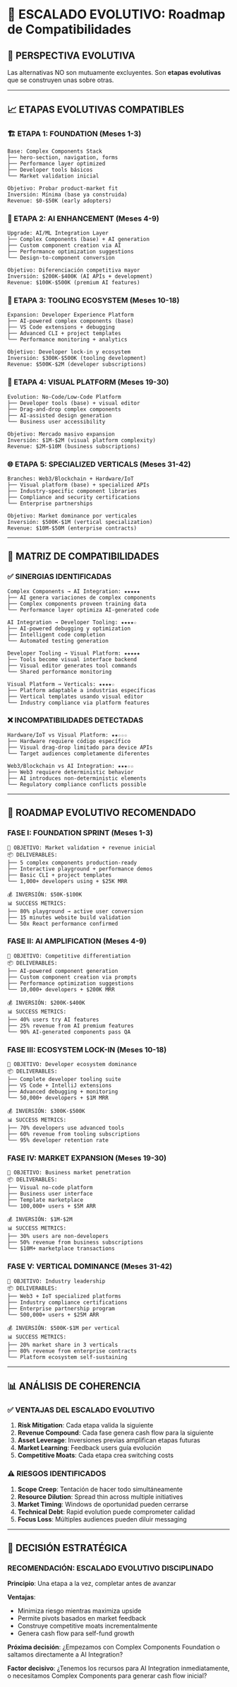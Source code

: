 # 🧬 ESCALADO EVOLUTIVO: Roadmap de Compatibilidades

## 🎯 **PERSPECTIVA EVOLUTIVA**

Las alternativas NO son mutuamente excluyentes. Son **etapas evolutivas** que se construyen unas sobre otras.

---

## 📈 **ETAPAS EVOLUTIVAS COMPATIBLES**

### **🏗️ ETAPA 1: FOUNDATION (Meses 1-3)**
```
Base: Complex Components Stack
├── hero-section, navigation, forms
├── Performance layer optimized
├── Developer tools básicos
└── Market validation inicial

Objetivo: Probar product-market fit
Inversión: Mínima (base ya construida)
Revenue: $0-$50K (early adopters)
```

### **🤖 ETAPA 2: AI ENHANCEMENT (Meses 4-9)**
```
Upgrade: AI/ML Integration Layer
├── Complex Components (base) + AI generation
├── Custom component creation via AI
├── Performance optimization suggestions
└── Design-to-component conversion

Objetivo: Diferenciación competitiva mayor
Inversión: $200K-$400K (AI APIs + development)
Revenue: $100K-$500K (premium AI features)
```

### **🔧 ETAPA 3: TOOLING ECOSYSTEM (Meses 10-18)**
```
Expansion: Developer Experience Platform
├── AI-powered complex components (base)
├── VS Code extensions + debugging
├── Advanced CLI + project templates
└── Performance monitoring + analytics

Objetivo: Developer lock-in y ecosystem
Inversión: $300K-$500K (tooling development)
Revenue: $500K-$2M (developer subscriptions)
```

### **🎨 ETAPA 4: VISUAL PLATFORM (Meses 19-30)**
```
Evolution: No-Code/Low-Code Platform
├── Developer tools (base) + visual editor
├── Drag-and-drop complex components
├── AI-assisted design generation
└── Business user accessibility

Objetivo: Mercado masivo expansion
Inversión: $1M-$2M (visual platform complexity)
Revenue: $2M-$10M (business subscriptions)
```

### **🌐 ETAPA 5: SPECIALIZED VERTICALS (Meses 31-42)**
```
Branches: Web3/Blockchain + Hardware/IoT
├── Visual platform (base) + specialized APIs
├── Industry-specific component libraries
├── Compliance and security certifications
└── Enterprise partnerships

Objetivo: Market dominance por verticales
Inversión: $500K-$1M (vertical specialization)
Revenue: $10M-$50M (enterprise contracts)
```

---

## 🔗 **MATRIZ DE COMPATIBILIDADES**

### **✅ SINERGIAS IDENTIFICADAS**

```
Complex Components → AI Integration: ★★★★★
├── AI genera variaciones de complex components
├── Complex components proveen training data
└── Performance layer optimiza AI-generated code

AI Integration → Developer Tooling: ★★★★☆
├── AI-powered debugging y optimization
├── Intelligent code completion
└── Automated testing generation

Developer Tooling → Visual Platform: ★★★★★
├── Tools become visual interface backend
├── Visual editor generates tool commands
└── Shared performance monitoring

Visual Platform → Verticals: ★★★★☆
├── Platform adaptable a industrias específicas
├── Vertical templates usando visual editor
└── Industry compliance via platform features
```

### **❌ INCOMPATIBILIDADES DETECTADAS**

```
Hardware/IoT vs Visual Platform: ★★☆☆☆
├── Hardware requiere código específico
├── Visual drag-drop limitado para device APIs
└── Target audiences completamente diferentes

Web3/Blockchain vs AI Integration: ★★★☆☆
├── Web3 requiere deterministic behavior
├── AI introduces non-deterministic elements
└── Regulatory compliance conflicts possible
```

---

## 🚀 **ROADMAP EVOLUTIVO RECOMENDADO**

### **FASE I: FOUNDATION SPRINT (Meses 1-3)**
```
🎯 OBJETIVO: Market validation + revenue inicial
📦 DELIVERABLES:
├── 5 complex components production-ready
├── Interactive playground + performance demos
├── Basic CLI + project templates
└── 1,000+ developers using + $25K MRR

💰 INVERSIÓN: $50K-$100K
📊 SUCCESS METRICS: 
├── 80% playground → active user conversion
├── 15 minutes website build validation
└── 50x React performance confirmed
```

### **FASE II: AI AMPLIFICATION (Meses 4-9)**
```
🎯 OBJETIVO: Competitive differentiation
📦 DELIVERABLES:
├── AI-powered component generation
├── Custom component creation via prompts
├── Performance optimization suggestions
└── 10,000+ developers + $200K MRR

💰 INVERSIÓN: $200K-$400K
📊 SUCCESS METRICS:
├── 40% users try AI features
├── 25% revenue from AI premium features
└── 90% AI-generated components pass QA
```

### **FASE III: ECOSYSTEM LOCK-IN (Meses 10-18)**
```
🎯 OBJETIVO: Developer ecosystem dominance
📦 DELIVERABLES:
├── Complete developer tooling suite
├── VS Code + IntelliJ extensions
├── Advanced debugging + monitoring
└── 50,000+ developers + $1M MRR

💰 INVERSIÓN: $300K-$500K
📊 SUCCESS METRICS:
├── 70% developers use advanced tools
├── 60% revenue from tooling subscriptions
└── 95% developer retention rate
```

### **FASE IV: MARKET EXPANSION (Meses 19-30)**
```
🎯 OBJETIVO: Business market penetration
📦 DELIVERABLES:
├── Visual no-code platform
├── Business user interface
├── Template marketplace
└── 100,000+ users + $5M ARR

💰 INVERSIÓN: $1M-$2M
📊 SUCCESS METRICS:
├── 30% users are non-developers
├── 50% revenue from business subscriptions
└── $10M+ marketplace transactions
```

### **FASE V: VERTICAL DOMINANCE (Meses 31-42)**
```
🎯 OBJETIVO: Industry leadership
📦 DELIVERABLES:
├── Web3 + IoT specialized platforms
├── Industry compliance certifications
├── Enterprise partnership program
└── 500,000+ users + $25M ARR

💰 INVERSIÓN: $500K-$1M per vertical
📊 SUCCESS METRICS:
├── 20% market share in 3 verticals
├── 80% revenue from enterprise contracts
└── Platform ecosystem self-sustaining
```

---

## 📊 **ANÁLISIS DE COHERENCIA**

### **✅ VENTAJAS DEL ESCALADO EVOLUTIVO**

1. **Risk Mitigation**: Cada etapa valida la siguiente
2. **Revenue Compound**: Cada fase genera cash flow para la siguiente
3. **Asset Leverage**: Inversiones previas amplifican etapas futuras
4. **Market Learning**: Feedback users guía evolución
5. **Competitive Moats**: Cada etapa crea switching costs

### **⚠️ RIESGOS IDENTIFICADOS**

1. **Scope Creep**: Tentación de hacer todo simultáneamente
2. **Resource Dilution**: Spread thin across multiple initiatives
3. **Market Timing**: Windows de oportunidad pueden cerrarse
4. **Technical Debt**: Rapid evolution puede comprometer calidad
5. **Focus Loss**: Múltiples audiences pueden diluir messaging

---

## 🎯 **DECISIÓN ESTRATÉGICA**

### **RECOMENDACIÓN: ESCALADO EVOLUTIVO DISCIPLINADO**

**Principio**: Una etapa a la vez, completar antes de avanzar

**Ventajas**:
- Minimiza riesgo mientras maximiza upside
- Permite pivots basados en market feedback
- Construye competitive moats incrementalmente
- Genera cash flow para self-fund growth

**Próxima decisión**: ¿Empezamos con Complex Components Foundation o saltamos directamente a AI Integration?

**Factor decisivo**: ¿Tenemos los recursos para AI Integration inmediatamente, o necesitamos Complex Components para generar cash flow inicial?